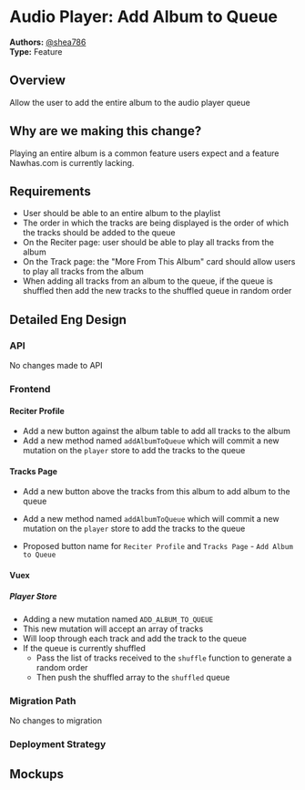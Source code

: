 # Audio Player: Add Album to Queue
**Authors:** [@shea786](https://github.com/shea786)  
**Type:** Feature

## Overview
Allow the user to add the entire album to the audio player queue

## Why are we making this change?
Playing an entire album is a common feature users expect and a feature Nawhas.com is currently lacking.

## Requirements
- User should be able to an entire album to the playlist
- The order in which the tracks are being displayed is the order of which the tracks should be added to the queue
- On the Reciter page: user should be able to play all tracks from the album
- On the Track page: the "More From This Album" card should allow users to play all tracks from the album
- When adding all tracks from an album to the queue, if the queue is shuffled then add the new tracks to the shuffled queue in random order

## Detailed Eng Design
### API
No changes made to API

### Frontend
#### Reciter Profile
  - Add a new button against the album table to add all tracks to the album
  - Add a new method named `addAlbumToQueue` which will commit a new mutation on the `player` store to add the tracks to the queue

#### Tracks Page
  - Add a new button above the tracks from this album to add album to the queue
  - Add a new method named `addAlbumToQueue` which will commit a new mutation on the `player` store to add the tracks to the queue

- Proposed button name for `Reciter Profile` and `Tracks Page` - `Add Album to Queue`

#### Vuex
##### Player Store
  - Adding a new mutation named `ADD_ALBUM_TO_QUEUE`
  - This new mutation will accept an array of tracks
  - Will loop through each track and add the track to the queue
  - If the queue is currently shuffled
    - Pass the list of tracks received to the `shuffle` function to generate a random order
    - Then push the shuffled array to the `shuffled` queue

### Migration Path
No changes to migration

### Deployment Strategy

## Mockups
<!-- If there are any ->
